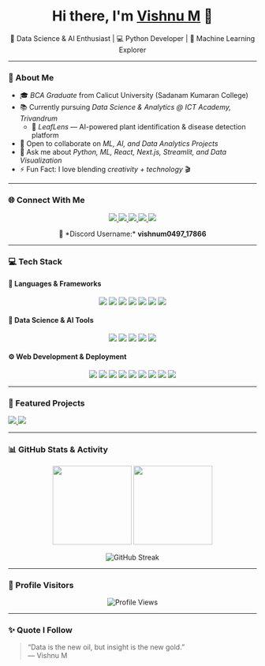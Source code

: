 <h1 align="center">Hi there, I'm <a href="#">Vishnu M</a> 👋</h1>

<p align="center">
  🚀 Data Science & AI Enthusiast | 💻 Python Developer | 🌿 Machine Learning Explorer
</p>

---

### 🧠 About Me  
- 🎓 *BCA Graduate* from Calicut University (Sadanam Kumaran College)  
- 📚 Currently pursuing *Data Science & Analytics @ ICT Academy, Trivandrum*    
  - 🌿 *LeafLens* — AI-powered plant identification & disease detection platform  
- 🤝 Open to collaborate on *ML, AI, and Data Analytics Projects*  
- 💬 Ask me about *Python, ML, React, Next.js, Streamlit, and Data Visualization*  
- ⚡ Fun Fact: I love blending *creativity + technology* 🎬  

---

### 🌐 Connect With Me  
<p align="center">
  <a href="https://www.linkedin.com/in/YOUR_LINKEDIN_URL" target="_blank">
    <img src="https://img.shields.io/badge/LinkedIn-%230077B5.svg?style=for-the-badge&logo=linkedin&logoColor=white" />
  </a>
  <a href="https://www.instagram.com/dr____thuganomics?igsh=azkzaXR0cGRjYmln" target="_blank">
    <img src="https://img.shields.io/badge/Instagram-%23E4405F.svg?style=for-the-badge&logo=instagram&logoColor=white" />
  </a>
  <a href="https://x.com/derickabhraham8?t=oUa9qQlheBPaMX9KRsUlTg&s=09" target="_blank">
    <img src="https://img.shields.io/badge/X%20(Twitter)-%23000000.svg?style=for-the-badge&logo=x&logoColor=white" />
  </a>
  <a href="mailto:YOUR_EMAIL@gmail.com" target="_blank">
    <img src="https://img.shields.io/badge/Gmail-%23EA4335.svg?style=for-the-badge&logo=gmail&logoColor=white" />
  </a>
  <a href="#" target="_blank">
    <img src="https://img.shields.io/badge/Discord-%235865F2.svg?style=for-the-badge&logo=discord&logoColor=white" />
  </a>
</p>

<p align="center">
  🪩 *Discord Username:* <strong>vishnum0497_17866</strong>
</p>

---

### 💻 Tech Stack  

#### 🧩 Languages & Frameworks
<p align="center">
  <img src="https://img.shields.io/badge/Python-%233776AB.svg?style=for-the-badge&logo=python&logoColor=white" />
  <img src="https://img.shields.io/badge/C-%2300599C.svg?style=for-the-badge&logo=c&logoColor=white" />
  <img src="https://img.shields.io/badge/C++-%2300599C.svg?style=for-the-badge&logo=c%2B%2B&logoColor=white" />
  <img src="https://img.shields.io/badge/Java-%23ED8B00.svg?style=for-the-badge&logo=openjdk&logoColor=white" />
  <img src="https://img.shields.io/badge/JavaScript-%23F7DF1E.svg?style=for-the-badge&logo=javascript&logoColor=black" />
  <img src="https://img.shields.io/badge/HTML5-%23E34F26.svg?style=for-the-badge&logo=html5&logoColor=white" />
  <img src="https://img.shields.io/badge/CSS3-%231572B6.svg?style=for-the-badge&logo=css3&logoColor=white" />
</p>

#### 🧠 Data Science & AI Tools
<p align="center">
  <img src="https://img.shields.io/badge/Pandas-%23150458.svg?style=for-the-badge&logo=pandas&logoColor=white" />
  <img src="https://img.shields.io/badge/NumPy-%23013243.svg?style=for-the-badge&logo=numpy&logoColor=white" />
  <img src="https://img.shields.io/badge/Scikit--Learn-%23F7931E.svg?style=for-the-badge&logo=scikit-learn&logoColor=white" />
  <img src="https://img.shields.io/badge/TensorFlow-%23FF6F00.svg?style=for-the-badge&logo=tensorflow&logoColor=white" />
  <img src="https://img.shields.io/badge/Matplotlib-%23326CE5.svg?style=for-the-badge&logo=python&logoColor=white" />
</p>

#### ⚙ Web Development & Deployment
<p align="center">
  <img src="https://img.shields.io/badge/React-%230077B5.svg?style=for-the-badge&logo=react&logoColor=white" />
  <img src="https://img.shields.io/badge/Next.js-%23000000.svg?style=for-the-badge&logo=nextdotjs&logoColor=white" />
  <img src="https://img.shields.io/badge/TailwindCSS-%2306B6D4.svg?style=for-the-badge&logo=tailwindcss&logoColor=white" />
  <img src="https://img.shields.io/badge/Streamlit-%23FF4B4B.svg?style=for-the-badge&logo=streamlit&logoColor=white" />
  <img src="https://img.shields.io/badge/Flask-%23000000.svg?style=for-the-badge&logo=flask&logoColor=white" />
  <img src="https://img.shields.io/badge/Node.js-%23339933.svg?style=for-the-badge&logo=node.js&logoColor=white" />
  <img src="https://img.shields.io/badge/MySQL-%2300f.svg?style=for-the-badge&logo=mysql&logoColor=white" />
  <img src="https://img.shields.io/badge/Firebase-%23FFCA28.svg?style=for-the-badge&logo=firebase&logoColor=black" />
  <img src="https://img.shields.io/badge/Vercel-%23000000.svg?style=for-the-badge&logo=vercel&logoColor=white" />
</p>

---

### 🚀 Featured Projects  
<a href="https://github.com/Vishnum369/leaflens">
  <img src="https://github-readme-stats.vercel.app/api/pin/?username=Vishnum369&repo=leaflens&theme=radical" />
</a>
<a href="https://github.com/Vishnum369/SuiteControl-main">
  <img src="https://github-readme-stats.vercel.app/api/pin/?username=Vishnum369&repo=SuiteControl-main&theme=radical" />
</a>

---

### 📊 GitHub Stats & Activity  
<p align="center">
  <img src="https://github-readme-stats.vercel.app/api?username=Vishnum369&show_icons=true&theme=radical" height="160" />
  <img src="https://github-readme-stats.vercel.app/api/top-langs/?username=Vishnum369&layout=compact&theme=radical" height="160" />
</p>

<p align="center">
  <img src="https://streak-stats.demolab.com?user=Vishnum369&theme=radical&hide_border=false" alt="GitHub Streak" />
</p>

---

### 👀 Profile Visitors  
<p align="center">
  <img src="https://komarev.com/ghpvc/?username=Vishnum369&style=for-the-badge&color=brightgreen" alt="Profile Views" />
</p>

---

### ✨ Quote I Follow  
> “Data is the new oil, but insight is the new gold.”  
> — Vishnu M


